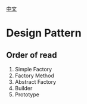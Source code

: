 [中文](./readme-zh_CN.md)
# Design Pattern
## Order of read
1. Simple Factory
2. Factory Method
3. Abstract Factory
4. Builder
5. Prototype